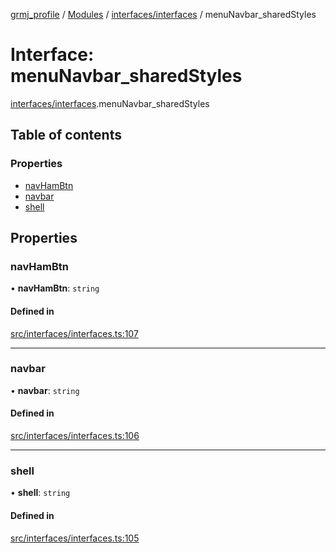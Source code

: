 [grmj_profile](../README.md) / [Modules](../modules.md) / [interfaces/interfaces](../modules/interfaces_interfaces.md) / menuNavbar\_sharedStyles

# Interface: menuNavbar\_sharedStyles

[interfaces/interfaces](../modules/interfaces_interfaces.md).menuNavbar_sharedStyles

## Table of contents

### Properties

- [navHamBtn](interfaces_interfaces.menuNavbar_sharedStyles.md#navhambtn)
- [navbar](interfaces_interfaces.menuNavbar_sharedStyles.md#navbar)
- [shell](interfaces_interfaces.menuNavbar_sharedStyles.md#shell)

## Properties

### navHamBtn

• **navHamBtn**: `string`

#### Defined in

[src/interfaces/interfaces.ts:107](https://github.com/Gordon2735/grmj_profile/blob/1239e9c/src/interfaces/interfaces.ts#L107)

___

### navbar

• **navbar**: `string`

#### Defined in

[src/interfaces/interfaces.ts:106](https://github.com/Gordon2735/grmj_profile/blob/1239e9c/src/interfaces/interfaces.ts#L106)

___

### shell

• **shell**: `string`

#### Defined in

[src/interfaces/interfaces.ts:105](https://github.com/Gordon2735/grmj_profile/blob/1239e9c/src/interfaces/interfaces.ts#L105)
